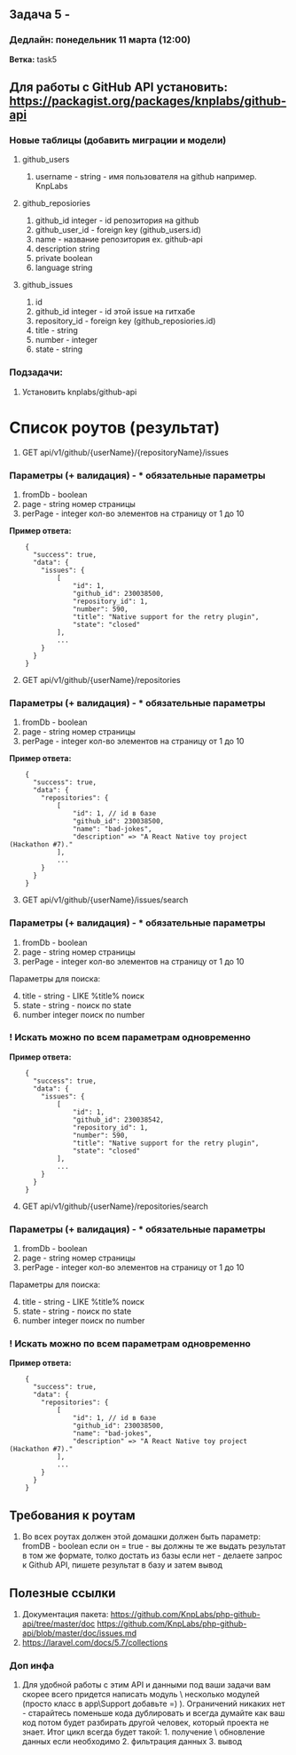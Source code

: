 ## Задача 5 - 
### Дедлайн: понедельник 11 марта (12:00)

**Ветка:** task5

## Для работы с GitHub API установить: https://packagist.org/packages/knplabs/github-api

### Новые таблицы (добавить миграции и модели)
1. github_users

    1. username - string - имя пользователя на github например. KnpLabs

2. github_reposiories

    1. github_id integer - id репозитория на github
    2. github_user_id - foreign key (github_users.id)
    3. name - название репозитория ex. github-api
    4. description string
    5. private boolean
    6. language string

3. github_issues
    1. id
    2. github_id integer - id этой issue на гитхабе
    3. repository_id - foreign key (github_reposiories.id)
    4. title - string
    5. number - integer
    6. state - string

### Подзадачи:
1.  Установить knplabs/github-api

# Список роутов (результат)

1. GET     api/v1/github/{userName}/{repositoryName}/issues

### Параметры (+ валидация) - * обязательные параметры
1. fromDb      - boolean
1. page     - string  номер страницы
2. perPage  - integer кол-во элементов на страницу от 1 до 10


**Пример ответа:**
```
    {
      "success": true,
      "data": {
        "issues": {
            [
                "id": 1,
                "github_id": 230038500,
                "repository_id": 1,
                "number": 590,
                "title": "Native support for the retry plugin",
                "state": "closed"
            ],
            ...
        }
      }
    }
```

2. GET     api/v1/github/{userName}/repositories

### Параметры (+ валидация) - * обязательные параметры
1. fromDb      - boolean 
2. page     - string  номер страницы
3. perPage  - integer кол-во элементов на страницу от 1 до 10

**Пример ответа:**
```
    {
      "success": true,
      "data": {
        "repositories": {
            [
                "id": 1, // id в базе
                "github_id": 230038500,
                "name": "bad-jokes",
                "description" => "A React Native toy project (Hackathon #7)."
            ],
            ...
        }
      }
    }
```

3. GET     api/v1/github/{userName}/issues/search

### Параметры (+ валидация) - * обязательные параметры
1. fromDb   - boolean 
2. page     - string  номер страницы 
3. perPage  - integer кол-во элементов на страницу от 1 до 10

Параметры для поиска:

4. title - string - LIKE %title% поиск
5. state - string - поиск по state
6. number integer поиск по number 

### ! Искать можно по всем параметрам одновременно

**Пример ответа:**
```
    {
      "success": true,
      "data": {
        "issues": {
            [
                "id": 1,
                "github_id": 230038542,
                "repository_id": 1,
                "number": 590,
                "title": "Native support for the retry plugin",
                "state": "closed"
            ],
            ...
        }
      }
    }
```

4. GET     api/v1/github/{userName}/repositories/search

### Параметры (+ валидация) - * обязательные параметры
1. fromDb   - boolean 
2. page     - string  номер страницы 
3. perPage  - integer кол-во элементов на страницу от 1 до 10

Параметры для поиска:

4. title - string - LIKE %title% поиск
5. state - string - поиск по state
6. number integer поиск по number 

### ! Искать можно по всем параметрам одновременно

**Пример ответа:**
```
    {
      "success": true,
      "data": {
        "repositories": {
            [
                "id": 1, // id в базе
                "github_id": 230038500,
                "name": "bad-jokes",
                "description" => "A React Native toy project (Hackathon #7)."
            ],
            ...
        }
      }
    }
```

## Требования к роутам
1. Во всех роутах должен этой домашки должен быть параметр:
fromDB - boolean если он = true - вы должны те же выдать результат в том же формате, толко достать из базы
если нет - делаете запрос к Github API, пишете результат в базу и затем вывод

## Полезные ссылки
1. Документация пакета: 
https://github.com/KnpLabs/php-github-api/tree/master/doc
https://github.com/KnpLabs/php-github-api/blob/master/doc/issues.md
2. https://laravel.com/docs/5.7/collections

### Доп инфа
1. Для удобной работы с этим API и данными под ваши задачи вам скорее всего придется написать модуль \ несколько модулей (просто класс в app\Support добавьте =) ).
Ограничений никаких нет - старайтесь поменьше кода дублировать и всегда думайте как ваш код потом будет разбирать другой человек, который проекта не знает.
Итог цикл всегда будет такой: 1. получение \ обновление данных если необходимо 2. фильтрация данных 3. вывод
